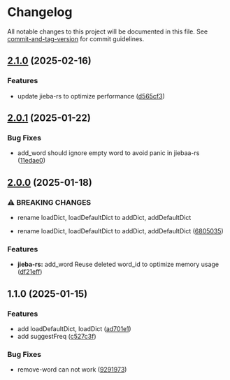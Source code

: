 # Changelog

All notable changes to this project will be documented in this file. See [commit-and-tag-version](https://github.com/absolute-version/commit-and-tag-version) for commit guidelines.

## [2.1.0](https://github.com/isdk/nlp-jieba.js/compare/v2.0.1...v2.1.0) (2025-02-16)


### Features

* update jieba-rs to optimize performance ([d565cf3](https://github.com/isdk/nlp-jieba.js/commit/d565cf3fe31dd60e0bb0f89ea1f1a8d6d6177335))

## [2.0.1](https://github.com/isdk/nlp-jieba.js/compare/v2.0.0...v2.0.1) (2025-01-22)


### Bug Fixes

* add_word should ignore empty word to avoid panic in jiebaa-rs ([11edae0](https://github.com/isdk/nlp-jieba.js/commit/11edae0a19ceb9b959b91836a2561201181a2aca))

## [2.0.0](https://github.com/isdk/nlp-jieba.js/compare/v1.1.0...v2.0.0) (2025-01-18)


### ⚠ BREAKING CHANGES

* rename loadDict, loadDefaultDict to addDict, addDefaultDict

* rename loadDict, loadDefaultDict to addDict, addDefaultDict ([6805035](https://github.com/isdk/nlp-jieba.js/commit/6805035233df1daf3b1e358825eb11ba6230aaaa))


### Features

* **jieba-rs:** add_word Reuse deleted word_id to optimize memory usage ([df21eff](https://github.com/isdk/nlp-jieba.js/commit/df21eff10ddba9f220ee1c093cd08644192f0ff6))

## 1.1.0 (2025-01-15)


### Features

* add loadDefaultDict, loadDict ([ad701e1](https://github.com/isdk/nlp-jieba.js/commit/ad701e1eaef51b304e4e079c60a2aec9481861db))
* add suggestFreq ([c527c3f](https://github.com/isdk/nlp-jieba.js/commit/c527c3f6cd8ebeb7246fd3295c1b71938305a449))


### Bug Fixes

* remove-word can not work ([9291973](https://github.com/isdk/nlp-jieba.js/commit/92919731e8f0933f595e958ca1a7f0cfeab0c728))
